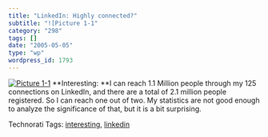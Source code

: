 ```yaml
---
title: "LinkedIn: Highly connected?"
subtitle: "![Picture 1-1"
category: "298"
tags: []
date: "2005-05-05"
type: "wp"
wordpress_id: 1793
---
```

[![Picture 1-1](https://i0.wp.com/s3.media.squarespace.com/production/1075723/12829350/weblogs/images/Picture%25201-1-tm.jpg?resize=106%2C159)](https://i0.wp.com/s3.media.squarespace.com/production/1075723/12829350/weblogs/images/Picture%25201-1.jpg) **Interesting: **I can reach 1.1 Million people through my 125 connections on LinkedIn, and there are a total of 2.1 million people registered. So I can reach one out of two. My statistics are not good enough to analyze the significance of that, but it is a bit surprising.

Technorati Tags: [interesting](http://technorati.com/tag/interesting), [linkedin](http://technorati.com/tag/linkedin)